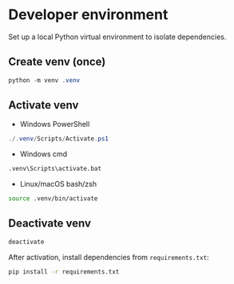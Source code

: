 # Developer environment

Set up a local Python virtual environment to isolate dependencies.

## Create venv (once)

```powershell
python -m venv .venv
```

## Activate venv

- Windows PowerShell
```powershell
./.venv/Scripts/Activate.ps1
```

- Windows cmd
```cmd
.venv\Scripts\activate.bat
```

- Linux/macOS bash/zsh
```bash
source .venv/bin/activate
```

## Deactivate venv

```bash
deactivate
```

After activation, install dependencies from `requirements.txt`:

```bash
pip install -r requirements.txt
```